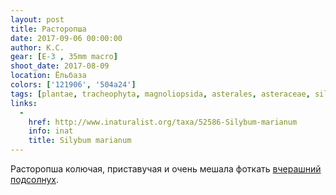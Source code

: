 ```yaml
---
layout: post
title: Расторопша
date: 2017-09-06 00:00:00
author: К.С.
gear: [E-3 , 35mm macro]
shoot_date: 2017-08-09
location: Ёльбаза
colors: ['121906', '504a24']
tags: [plantae, tracheophyta, magnoliopsida, asterales, asteraceae, silybum, silybum marianum]
links:
  -
    href: http://www.inaturalist.org/taxa/52586-Silybum-marianum
    info: inat
    title: Silybum marianum
---
```

Расторопша колючая, приставучая и очень мешала фоткать [вчерашний подсолнух](https://www.dxfoto.ru/2017/09/05.html).

